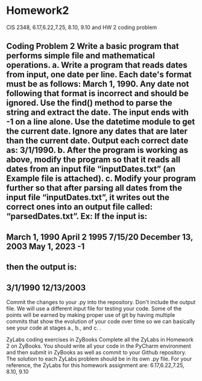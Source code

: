 # Homework2
CIS 2348, 6.17,6.22,7.25, 8.10, 9.10 and HW 2 coding problem 

Coding Problem 2
Write a basic program that performs simple file and mathematical
operations.
a.
Write a program that reads dates from input, one date per line. Each
date's format must be as follows: March 1, 1990. Any date not following
that format is incorrect and should be ignored. Use the find() method to
parse the string and extract the date. The input ends with -1 on a line
alone. Use the datetime module to get the current date. Ignore any dates
that are later than the current date. Output each correct date as:
3/1/1990.
b.
After the program is working as above, modify the program so that it
reads all dates from an input file “inputDates.txt” (an Example file is
attached).
c.
Modify your program further so that after parsing all dates from the
input file “inputDates.txt”, it writes out the correct ones into an
output file called: “parsedDates.txt”.
Ex: If the input is:
--
 March 1, 1990
 April 2 1995
 7/15/20
 December 13, 2003
 May 1, 2023
 -1
--
then the output is:
--
 3/1/1990
 12/13/2003
--
Commit the changes to your .py into the repository. Don't include the
output file. We will use a different input file for testing your code.
Some of the points will be earned by making proper use of git by having
multiple commits that show the evolution of your code over time so we can
basically see your code at stages a., b., and c. .

ZyLabs coding exercises in ZyBooks
Complete all the ZyLabs in Homework 2 on ZyBooks. You should write all
your code in the PyCharm environment and then submit in ZyBooks as well
as commit to your Github repository.
The solution to each ZyLabs problem should be in its own .py file.
For your reference, the ZyLabs for this homework assignment are:
6.17,6.22,7.25, 8.10, 9.10 
